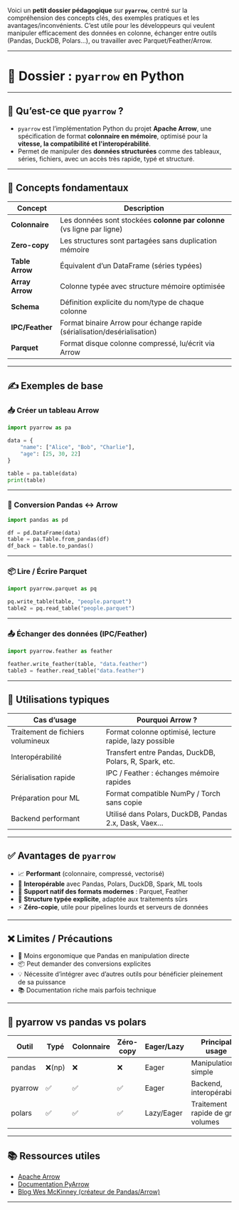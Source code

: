 Voici un **petit dossier pédagogique** sur **`pyarrow`**, centré sur la compréhension des concepts clés, des exemples pratiques et les avantages/inconvénients. C’est utile pour les développeurs qui veulent manipuler efficacement des données en colonne, échanger entre outils (Pandas, DuckDB, Polars...), ou travailler avec Parquet/Feather/Arrow.

---

# 🧩 Dossier : `pyarrow` en Python

---

## 📌 Qu’est-ce que `pyarrow` ?

- `pyarrow` est l’implémentation Python du projet **Apache Arrow**, une spécification de format **colonnaire en mémoire**, optimisé pour la **vitesse, la compatibilité et l'interopérabilité**.
- Permet de manipuler des **données structurées** comme des tableaux, séries, fichiers, avec un accès très rapide, typé et structuré.

---

## 🔑 Concepts fondamentaux

| Concept           | Description                                                                 |
|-------------------|-----------------------------------------------------------------------------|
| **Colonnaire**     | Les données sont stockées **colonne par colonne** (vs ligne par ligne)     |
| **Zero-copy**      | Les structures sont partagées sans duplication mémoire                     |
| **Table Arrow**    | Équivalent d’un DataFrame (séries typées)                                  |
| **Array Arrow**    | Colonne typée avec structure mémoire optimisée                             |
| **Schema**         | Définition explicite du nom/type de chaque colonne                         |
| **IPC/Feather**    | Format binaire Arrow pour échange rapide (sérialisation/desérialisation)   |
| **Parquet**        | Format disque colonne compressé, lu/écrit via Arrow                        |

---

## ✍️ Exemples de base

### 📥 Créer un tableau Arrow
```python
import pyarrow as pa

data = {
    "name": ["Alice", "Bob", "Charlie"],
    "age": [25, 30, 22]
}

table = pa.table(data)
print(table)
```

---

### 🔄 Conversion Pandas ↔ Arrow
```python
import pandas as pd

df = pd.DataFrame(data)
table = pa.Table.from_pandas(df)
df_back = table.to_pandas()
```

---

### 📦 Lire / Écrire Parquet
```python
import pyarrow.parquet as pq

pq.write_table(table, "people.parquet")
table2 = pq.read_table("people.parquet")
```

---

### 📤 Échanger des données (IPC/Feather)
```python
import pyarrow.feather as feather

feather.write_feather(table, "data.feather")
table3 = feather.read_table("data.feather")
```

---

## 🧠 Utilisations typiques

| Cas d’usage                        | Pourquoi Arrow ?                                         |
|-----------------------------------|-----------------------------------------------------------|
| Traitement de fichiers volumineux | Format colonne optimisé, lecture rapide, lazy possible    |
| Interopérabilité                  | Transfert entre Pandas, DuckDB, Polars, R, Spark, etc.    |
| Sérialisation rapide              | IPC / Feather : échanges mémoire rapides                  |
| Préparation pour ML               | Format compatible NumPy / Torch sans copie                |
| Backend performant                | Utilisé dans Polars, DuckDB, Pandas 2.x, Dask, Vaex…      |

---

## ✅ Avantages de `pyarrow`

- 📈 **Performant** (colonnaire, compressé, vectorisé)
- 🔗 **Interopérable** avec Pandas, Polars, DuckDB, Spark, ML tools
- 💾 **Support natif des formats modernes** : Parquet, Feather
- 🧠 **Structure typée explicite**, adaptée aux traitements sûrs
- ⚡ **Zéro-copie**, utile pour pipelines lourds et serveurs de données

---

## ❌ Limites / Précautions

- 🧱 Moins ergonomique que Pandas en manipulation directe
- 📦 Peut demander des conversions explicites
- 💡 Nécessite d’intégrer avec d’autres outils pour bénéficier pleinement de sa puissance
- 📚 Documentation riche mais parfois technique

---

## 🔁 pyarrow vs pandas vs polars

| Outil      | Typé  | Colonnaire | Zéro-copy | Eager/Lazy | Principal usage                   |
|------------|-------|------------|-----------|------------|-----------------------------------|
| pandas     | ❌(np) | ❌         | ❌        | Eager      | Manipulation simple               |
| pyarrow    | ✅     | ✅         | ✅        | Eager      | Backend, interopérabilité         |
| polars     | ✅     | ✅         | ✅        | Lazy/Eager | Traitement rapide de gros volumes |

---

## 📚 Ressources utiles

- [Apache Arrow](https://arrow.apache.org/)
- [Documentation PyArrow](https://arrow.apache.org/docs/python/)
- [Blog Wes McKinney (créateur de Pandas/Arrow)](https://wesmckinney.com/)

---
